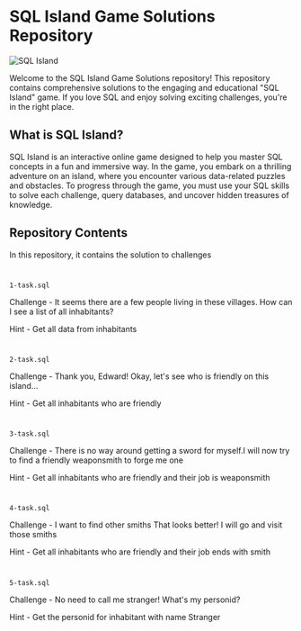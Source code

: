 
# SQL Island Game Solutions Repository

![SQL Island](https://example.com/sql_island_banner.jpg)

Welcome to the SQL Island Game Solutions repository! This repository contains comprehensive solutions to the engaging and educational "SQL Island" game. If you love SQL and enjoy solving exciting challenges, you're in the right place.

## What is SQL Island?

SQL Island is an interactive online game designed to help you master SQL concepts in a fun and immersive way. In the game, you embark on a thrilling adventure on an island, where you encounter various data-related puzzles and obstacles. To progress through the game, you must use your SQL skills to solve each challenge, query databases, and uncover hidden treasures of knowledge.

## Repository Contents

In this repository, it contains the solution to challenges

#
`1-task.sql`

Challenge - It seems there are a few people living in these villages. 
How can I see a list of all inhabitants?

Hint - Get all data from inhabitants

#
`2-task.sql`

Challenge - Thank you, Edward! Okay, let's see who is friendly on this island...

Hint - Get all inhabitants who are friendly

#
`3-task.sql`

Challenge - There is no way around getting a sword for myself.I will now try to find a friendly weaponsmith to forge me one

Hint - Get all inhabitants who are friendly and their job is weaponsmith

#
`4-task.sql`

Challenge - I want to find other smiths That looks better! I will go and visit those smiths

Hint - Get all inhabitants who are friendly and their job ends with smith

#
`5-task.sql`

Challenge - No need to call me stranger! What's my personid?

Hint - Get the personid for inhabitant with name Stranger
